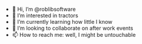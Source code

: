 - 👋 Hi, I’m @roblibsoftware
- 👀 I’m interested in tractors
- 🌱 I’m currently learning how little I know
- 💞️ I’m looking to collaborate on after work events
- 📫 How to reach me: well, I might be untouchable

<!---
roblibsoftware/roblibsoftware is a ✨ special ✨ repository because its `README.md` (this file) appears on your GitHub profile.
You can click the Preview link to take a look at your changes.
--->
